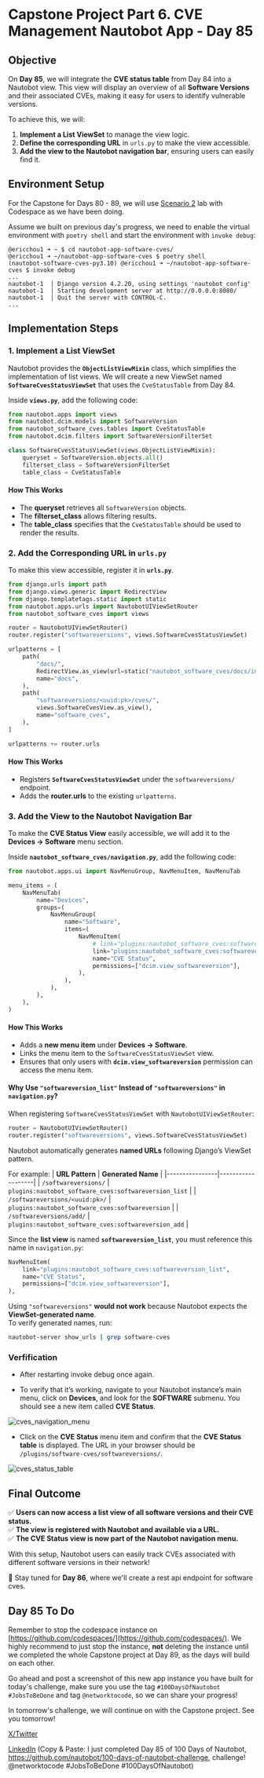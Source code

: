 # Capstone Project Part 6. CVE Management Nautobot App - Day 85

## **Objective**
On **Day 85**, we will integrate the **CVE status table** from Day 84 into a Nautobot view. This view will display an overview of all **Software Versions** and their associated CVEs, making it easy for users to identify vulnerable versions.

To achieve this, we will:
1. **Implement a List ViewSet** to manage the view logic.
2. **Define the corresponding URL** in `urls.py` to make the view accessible.
3. **Add the view to the Nautobot navigation bar**, ensuring users can easily find it.

## Environment Setup

For the Capstone for Days 80 - 89, we will use [Scenario 2](../Lab_Setup/scenario_2_setup/README.md) lab with Codespace as we have been doing. 

Assume we built on previous day's progress, we need to enable the virtual environment with `poetry shell` and start the environment with `invoke debug`: 

```
@ericchou1 ➜ ~ $ cd nautobot-app-software-cves/
@ericchou1 ➜ ~/nautobot-app-software-cves $ poetry shell
(nautobot-software-cves-py3.10) @ericchou1 ➜ ~/nautobot-app-software-cves $ invoke debug
...
nautobot-1  | Django version 4.2.20, using settings 'nautobot_config'
nautobot-1  | Starting development server at http://0.0.0.0:8080/
nautobot-1  | Quit the server with CONTROL-C.
...
```

## **Implementation Steps**

### **1. Implement a List ViewSet**
Nautobot provides the **`ObjectListViewMixin`** class, which simplifies the implementation of list views. We will create a new ViewSet named **`SoftwareCvesStatusViewSet`** that uses the `CveStatusTable` from Day 84.

Inside **`views.py`**, add the following code:

````python
from nautobot.apps import views
from nautobot.dcim.models import SoftwareVersion
from nautobot_software_cves.tables import CveStatusTable
from nautobot.dcim.filters import SoftwareVersionFilterSet

class SoftwareCvesStatusViewSet(views.ObjectListViewMixin):
    queryset = SoftwareVersion.objects.all()
    filterset_class = SoftwareVersionFilterSet
    table_class = CveStatusTable
````

#### **How This Works**
- The **queryset** retrieves all `SoftwareVersion` objects.
- The **filterset_class** allows filtering results.
- The **table_class** specifies that the `CveStatusTable` should be used to render the results.


### **2. Add the Corresponding URL in `urls.py`**
To make this view accessible, register it in **`urls.py`**.

````python
from django.urls import path
from django.views.generic import RedirectView
from django.templatetags.static import static
from nautobot.apps.urls import NautobotUIViewSetRouter
from nautobot_software_cves import views

router = NautobotUIViewSetRouter()
router.register("softwareversions", views.SoftwareCvesStatusViewSet)

urlpatterns = [
    path(
        "docs/",
        RedirectView.as_view(url=static("nautobot_software_cves/docs/index.html")),
        name="docs",
    ),
    path(
        "softwareversions/<uuid:pk>/cves/",
        views.SoftwareCvesView.as_view(),
        name="software_cves",
    ),
]

urlpatterns += router.urls
````

#### **How This Works**
- Registers **`SoftwareCvesStatusViewSet`** under the `softwareversions/` endpoint.
- Adds the **router.urls** to the existing `urlpatterns`.


### **3. Add the View to the Nautobot Navigation Bar**
To make the **CVE Status View** easily accessible, we will add it to the **Devices → Software** menu section.

Inside **`nautobot_software_cves/navigation.py`**, add the following code:

````python
from nautobot.apps.ui import NavMenuGroup, NavMenuItem, NavMenuTab

menu_items = (
    NavMenuTab(
        name="Devices",
        groups=(
            NavMenuGroup(
                name="Software",
                items=(
                    NavMenuItem(
                        # link="plugins:nautobot_software_cves:softwareversions", # Explained Below
                        link="plugins:nautobot_software_cves:softwareversion_list",
                        name="CVE Status",
                        permissions=["dcim.view_softwareversion"],
                    ),
                ),
            ),
        ),
    ),
)
````

#### **How This Works**
- Adds a **new menu item** under **Devices → Software**.
- Links the menu item to the `SoftwareCvesStatusViewSet` view.
- Ensures that only users with **`dcim.view_softwareversion`** permission can access the menu item.

#### **Why Use `"softwareversion_list"` Instead of `"softwareversions"` in `navigation.py`?**

When registering `SoftwareCvesStatusViewSet` with `NautobotUIViewSetRouter`:
```python
router = NautobotUIViewSetRouter()
router.register("softwareversions", views.SoftwareCvesStatusViewSet)
```
Nautobot automatically generates **named URLs** following Django’s ViewSet pattern.

For example:
| **URL Pattern** | **Generated Name** |
|----------------|-------------------|
| `/softwareversions/` | `plugins:nautobot_software_cves:softwareversion_list` |
| `/softwareversions/<uuid:pk>/` | `plugins:nautobot_software_cves:softwareversion` |
| `/softwareversions/add/` | `plugins:nautobot_software_cves:softwareversion_add` |

Since the **list view** is named **`softwareversion_list`**, you must reference this name in `navigation.py`:

```python
NavMenuItem(
    link="plugins:nautobot_software_cves:softwareversion_list",
    name="CVE Status",
    permissions=["dcim.view_softwareversion"],
),
```

Using `"softwareversions"` **would not work** because Nautobot expects the **ViewSet-generated name**.  
To verify generated names, run:

```sh
nautobot-server show_urls | grep software-cves
```

### Verfification

- After restarting invoke debug once again.

- To verify that it’s working, navigate to your Nautobot instance’s main menu, click on **Devices**, and look for the **SOFTWARE** submenu. You should see a new item called **CVE Status**.

![cves_navigation_menu](images/navigation_menu.png)

- Click on the **CVE Status** menu item and confirm that the **CVE Status table** is displayed. The URL in your browser should be `/plugins/software-cves/softwareversions/`.

![cves_status_table](images/cve_status_table.png)


## **Final Outcome**
✅ **Users can now access a list view of all software versions and their CVE status.**  
✅ **The view is registered with Nautobot and available via a URL.**  
✅ **The CVE Status view is now part of the Nautobot navigation menu.**  

With this setup, Nautobot users can easily track CVEs associated with different software versions in their network!

🚀 Stay tuned for **Day 86**, where we'll create a rest api endpoint for software cves.

## Day 85 To Do

Remember to stop the codespace instance on [https://github.com/codespaces/](https://github.com/codespaces/). We highly recommend to just stop the instance, **not** deleting the instance until we completed the whole Capstone project at Day 89, as the days will build on each other.  

Go ahead and post a screenshot of this new app instance you have built for today's challenge, make sure you use the tag `#100DaysOfNautobot` `#JobsToBeDone` and tag `@networktocode`, so we can share your progress! 

In tomorrow's challenge, we will continue on with the Capstone project. See you tomorrow! 

[X/Twitter](<https://twitter.com/intent/tweet?url=https://github.com/nautobot/100-days-of-nautobot&text=I+just+completed+Day+85+of+the+100+days+of+nautobot+challenge+!&hashtags=100DaysOfNautobot,JobsToBeDone>)

[LinkedIn](https://www.linkedin.com/) (Copy & Paste: I just completed Day 85 of 100 Days of Nautobot, https://github.com/nautobot/100-days-of-nautobot-challenge, challenge! @networktocode #JobsToBeDone #100DaysOfNautobot) 


